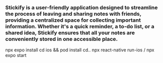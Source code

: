 ### Stickify is a user-friendly application designed to streamline the process of leaving and sharing notes with friends, providing a centralized space for collecting important information. Whether it's a quick reminder, a to-do list, or a shared idea, Stickify ensures that all your notes are conveniently stored in one accessible place.

npx expo install
cd ios && pod install cd..
npx react-native run-ios / npx expo start